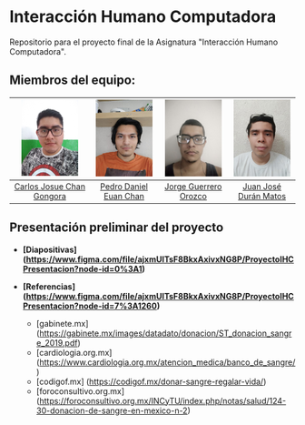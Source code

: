 # Interacción Humano Computadora
Repositorio para el proyecto final de la Asignatura "Interacción Humano Computadora".

## Miembros del equipo:

| <img src="assets/CarlosChan.jpg" width=100> | <img src="assets/PedroEuan.jpeg" width=100> | <img src="assets/JorgeGuerrero.jpeg" width=100> | <img src="assets/JuanDuran.jpeg" width=100> | 
| :----: | :----: | :----: | :----: |
| [Carlos Josue Chan Gongora](https://github.com/Shadic78) | [Pedro Daniel Euan Chan](https://github.com/dongato99) | [Jorge Guerrero Orozco](https://github.com/llYOrchll) | [Juan José Durán Matos](https://github.com/Juancrack97) |

## Presentación preliminar del proyecto

* **[Diapositivas] (https://www.figma.com/file/ajxmUITsF8BkxAxivxNG8P/ProyectoIHCPresentacion?node-id=0%3A1)**

* **[Referencias] (https://www.figma.com/file/ajxmUITsF8BkxAxivxNG8P/ProyectoIHCPresentacion?node-id=7%3A1260)**
	* [gabinete.mx] (https://gabinete.mx/images/datadato/donacion/ST_donacion_sangre_2019.pdf)
	* [cardiologia.org.mx] (https://www.cardiologia.org.mx/atencion_medica/banco_de_sangre/)
	* [codigof.mx] (https://codigof.mx/donar-sangre-regalar-vida/)
	* [foroconsultivo.org.mx] (https://foroconsultivo.org.mx/INCyTU/index.php/notas/salud/124-30-donacion-de-sangre-en-mexico-n-2)